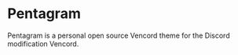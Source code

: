 # Pentagram
Pentagram is a personal open source Vencord theme for the Discord modification Vencord.
